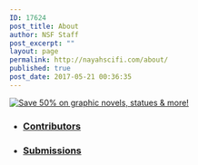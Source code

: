 ```yaml
---
ID: 17624
post_title: About
author: NSF Staff
post_excerpt: ""
layout: page
permalink: http://nayahscifi.com/about/
published: true
post_date: 2017-05-21 00:36:35
---
```

<a href="http://shareasale.com/r.cfm?b=324392&amp;u=1521586&amp;m=8908&amp;urllink=&amp;afftrack=" target="_blank" rel="noopener noreferrer"><img src="http://static.shareasale.com/image/8908/728_schoolsale.jpg" alt="Save 50% on graphic novels, statues &amp; more!" border="0" /></a>
&nbsp;
&nbsp;
&nbsp;
<ul>
 	<li>
<h3><a href="http://nayahscifi.com/contributors/">Contributors</a></h3>
</li>
 	<li>
<h3><a href="http://nayahscifi.com/submissions/">Submissions</a></h3>
</li>
</ul>
&nbsp;
